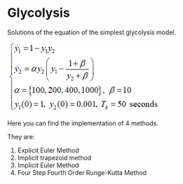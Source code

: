 # Glycolysis
Solutions of the equation of the simplest glycolysis model.

![](https://raw.githubusercontent.com/ilkoch008/Glycolysis/master/images/task.png "The equation of the simplest glycolysis model")

Here you can find the implementation of 4 methods.

They are:
  1. Explicit Euler Method
  2. Implicit trapezoid method
  3. Implicit Euler Method
  4. Four Step Fourth Order Runge-Kutta Method
